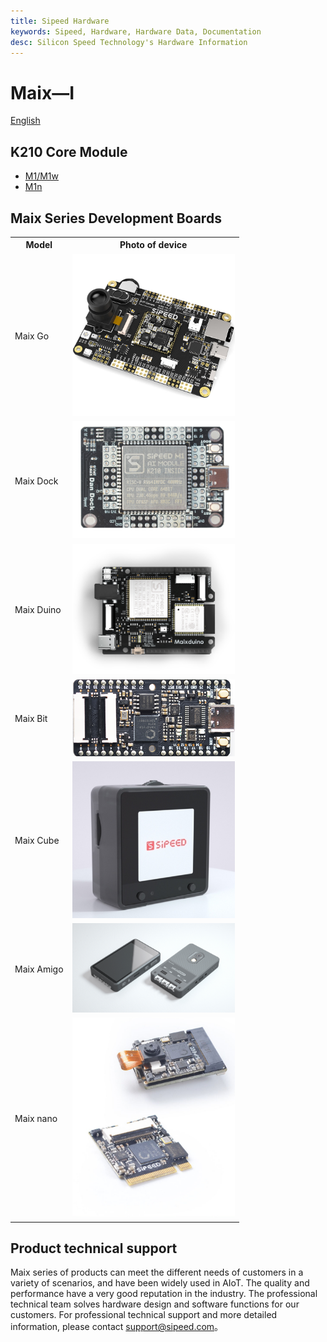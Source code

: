 ```yaml
---
title: Sipeed Hardware
keywords: Sipeed, Hardware, Hardware Data, Documentation
desc: Silicon Speed Technology's Hardware Information
---
```


# Maix—I

[English](./../../en/maix/README.md)

## K210 Core Module
- [M1/M1w](./core_module.md)
- [M1n](./core_modules/k210_core_modules.md)

## Maix Series Development Boards


<table role="table" class="center_table">
  <tbody>
    <tr>
      <th scope="col">Model</th>
      <th scope="col">Photo of device</th>
    </tr>
    <tr>
      <td> Maix Go</td>
      <td><a href="./maixpy_develop_kit_board/maix_go.html" target="_blank"><img src="./assets/dk_board/maix_go/Go.jpg" width="260"></a></td>
    </tr>
    <tr>
      <td>Maix Dock</td>
      <td><a href="./maixpy_develop_kit_board/Maix_dock.html" target="_blank"><img src="./assets/dk_board/maix_dock/Dan_Dock.png" width="260"></a></td>
    </tr>
    <tr>
      <td>Maix Duino</td>
      <td><a href="./maixpy_develop_kit_board/maix_duino.html" target="_blank"><img src="./assets/dk_board/maix_duino/maixduino_0.png" width="260"></a></td>
    </tr>
    <tr>
      <td>Maix Bit</td>
      <td> <a href="./maixpy_develop_kit_board/maix_bit.html" target="_blank"><img src="./assets/dk_board/maix_bit/Bit.png" width="260"></a> </td>
    </tr>
    <tr>
      <td>Maix Cube</td>
      <td><a href="./maixpy_develop_kit_board/maix_cube.html" target="_blank"><img src="./assets/dk_board/maix_cube/maix_cube.png" width="260"></a></td>
    </tr>
    <tr>
      <td>Maix Amigo</td>
      <td><a href="./maixpy_develop_kit_board/maix_Amigo.html" target="_blank"><img src="./assets/dk_board/maxi_amigo/maix_amigo_0.png" width="260"></a></td>
    </tr>
    <tr>
    <td>Maix nano</td>
    <td><a href="./maixpy_develop_kit_board/maix_nano.html"><img src="./assets/dk_board/maix_nano/maix_nano.jpg" width="260" alt="Maxi nano"></a></td>
    </tr>
  </tbody>
</table>

## Product technical support
Maix series of products can meet the different needs of customers in a variety of scenarios, and have been widely used in AIoT. The quality and performance have a very good reputation in the industry. The professional technical team solves hardware design and software functions for our customers. For professional technical support and more detailed information, please contact <support@sipeed.com>。
